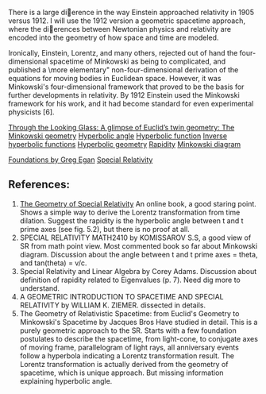 There is a large dierence in the way Einstein approached relativity in 1905 versus 1912. I will use the 1912 version a geometric spacetime approach, where the dierences between Newtonian physics and relativity are encoded into the geometry of how space and time are modeled.

Ironically, Einstein, Lorentz, and many others, rejected out of hand the four-dimensional spacetime of Minkowski as being to complicated, and published a \more elementary" non-four-dimensional derivation
of the equations for moving bodies in Euclidean space. However, it was Minkowski's four-dimensional framework that proved to be the basis for further developments in relativity. By 1912 Einstein used the Minkowski framework for his work, and it had become standard for even experimental physicists [6].

[Through the Looking Glass: A glimpse of Euclid’s twin geometry: The Minkowski geometry](http://www.dynamicgeometry.com/Documents/advancedSketchGallery/minkowski/Minkowski_Overview.pdf)
[Hyperbolic angle](https://en.wikipedia.org/wiki/Hyperbolic_angle#Imaginary_circular_angle)
[Hyperbolic function](https://en.wikipedia.org/wiki/Hyperbolic_function)
[Inverse hyperbolic functions](https://en.wikipedia.org/wiki/Inverse_hyperbolic_functions)
[Hyperbolic geometry](https://en.wikipedia.org/wiki/Hyperbolic_geometry)
[Rapidity](https://en.wikipedia.org/wiki/Rapidity)
[Minkowski diagram](https://en.wikipedia.org/wiki/Minkowski_diagram)

[Foundations by Greg Egan](http://www.gregegan.net/FOUNDATIONS/index.html#CONTENTS)
[Special Relativity](http://www.gregegan.net/FOUNDATIONS/01/found01.html)

## References:
1. [The Geometry of Special Relativity](http://physics.oregonstate.edu/coursewikis/GSR/book/gsr/start) An online book, a good staring point. Shows a simple way to derive the Lorentz transformation from time dilation. Suggest the rapidity is the hyperbolic angle between t and t prime axes (see fig. 5.2), but there is no proof at all.
2. SPECIAL RELATIVITY MATH2410 by KOMISSAROV S.S, a good view of SR from math point view. Most commented book so far about Minkowski diagram. Discussion about the angle between t and t prime axes = theta, and  tan(theta) = v/c.
3. Special Relativity and Linear Algebra by Corey Adams. Discussion about definition of rapidity related to Eigenvalues (p. 7). Need dig more to understand.
4. A GEOMETRIC INTRODUCTION TO SPACETIME AND SPECIAL RELATIVITY by WILLIAM K. ZIEMER. dissected in details.
5. The Geometry of Relativistic Spacetime: from Euclid's Geometry to
Minkowski's Spacetime by Jacques Bros
Have studied in detail. This is a purely geometric approach to the SR. Starts with a few foundation postulates to describe the spacetime, from light-cone, to conjugate axes of moving frame, parallelogram of light rays, all anniversary events follow a hyperbola indicating a Lorentz transformation result. The Lorentz transformation is actually derived from the geometry of spacetime, which is unique approach. But missing information explaining hyperbolic angle.